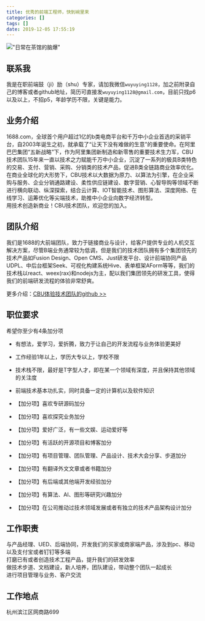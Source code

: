 ```yaml
---
title: 优秀的前端工程师，快到碗里来
categories: []
tags: []
date: 2019-12-05 17:55:19
---
```


!["日常在茶馆的脑爆"](http://static.wuyuying.com/team-brain-storm.jpeg)

<a name="mx0zfn"></a>
## 联系我

我是在职前端鼓（ji）励（shu）专家，请加我微信`wuyuying1128`，加之前附录自己的博客或者github地址，简历可直接发`wuyuying1128@gmail.com`，目前只找p6以及以上，不招p5，年龄学历不限，关键是能力。

<a name="faqtbl"></a>
## 业务介绍

1688.com，全球首个用户超过1亿的b类电商平台和千万中小企业首选的采销平台，自2003年诞生之初，就承载了“让天下没有难做的生意”的重要使命。在阿里巴巴集团“五新战略”下，作为阿里集团新制造和新零售的重要技术生力军，CBU技术团队15年来一直以技术之力赋能千万中小企业，沉淀了一系列的极具B类特色的交易、支付、营销、采购、分销类的技术产品，促进B类全链路商业效率优化。<br />在商业全球化的大形势下，CBU技术以大数据为原力、以算法为引擎，在企业采购与服务、企业分销通路建设、柔性供应链建设、数字营销、心智导购等领域不断进行横向联动、纵深探索，结合云计算、IOT智能技术、图形算法、深度网络、在线学习、运筹优化等尖端技术，助推中小企业向数字经济转型。<br />用技术创造新商业！CBU技术团队，欢迎您的加入。

<a name="9qi3yr"></a>
## 团队介绍

我们是1688的大前端团队，致力于链接商业与设计，给客户提供专业的人机交互解决方案，尽管B端业务通常较为低调，但是我们的技术团队拥有多个集团领先的技术产品如Fusion Design、Open CMS、Just研发平台、设计前端协同产品UDPL、中后台框架Seek、可视化构建系统Hive、表单框架AForm等等，我们的技术栈以react、weex(rax)和nodejs为主，配以我们集团领先的研发工具，使得我们的前端研发流程的体验非常舒爽。

更多介绍：[CBU体验技术团队的github >>](https://github.com/1688fe/magazine)

<a name="fesrgc"></a>
## 职位要求

希望你至少有4条加分项

- 有想法，爱学习，爱折腾，致力于让自己的开发流程与业务体验更美好

- 工作经验1年以上，学历大专以上，学校不限

- 技术栈不限，最好是T字型人才，即在某一个领域有深度，并且保持其他领域的关注度

- 前端技术基本功扎实，同时具备一定的计算机以及软件知识

- 【加分项】喜欢专研源码加分

- 【加分项】喜欢探究业务加分

- 【加分项】爱好广泛，有一些文娱、运动爱好等

- 【加分项】有活跃的开源项目和博客加分

- 【加分项】有项目管理、团队管理、产品设计、技术大会分享、步道加分

- 【加分项】有翻译外文文章或者书籍加分

- 【加分项】有后端或其他端开发经验加分

- 【加分项】有算法、AI、图形等研究兴趣加分

- 【加分项】在公司推动过技术领域发展或者有独立的技术产品架构设计加分


<a name="et0bng"></a>
## 工作职责

与产品经理、UED、后端协同，开发我们的买家或商家端产品，涉及到pc、移动以及支付宝或者钉钉等多端<br />打磨已有或者创造技术工程产品，提升我们的研发效率<br />做技术步道、文档建设，新人培养，团队建设，带动整个团队一起成长<br />进行项目管理与业务、客户交流

<a name="2huozk"></a>
## 工作地点

杭州滨江区网商路699
